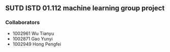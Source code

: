 ## SUTD ISTD 01.112 machine learning group project

### Collaborators
* 1002961 Wu Tianyu
* 1002871 Gao Yunyi
* 1002949 Hong Pengfei
